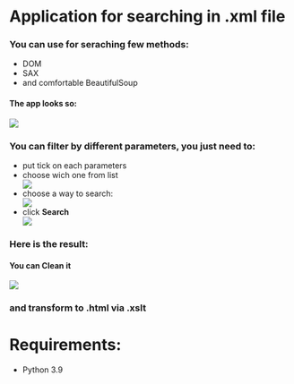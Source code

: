 <h1><b>Application for searching in .xml file</b></h1>

<h3>You can use for seraching few methods:</h3>
<ul>
        <li> DOM</li>
        <li> SAX</li>
        <li> and comfortable BeautifulSoup</li>
</ul>

<h4>The app looks so:</h4>
<img src="https://user-images.githubusercontent.com/89095210/164195955-dbd31b02-3231-45fe-8be3-639be2f2f3fd.png">

<h3>You can filter by different parameters, 
        you just need to:</h3>
        <ul>
        <li>put tick on each parameters</li>
        <li>choose wich one from list</li>
        <img src="https://user-images.githubusercontent.com/89095210/164196877-5df264e4-b6a2-4bb5-bd5b-17fee66c388b.png">
        <li>choose a way to search:</li> 
        <img src="https://user-images.githubusercontent.com/89095210/164197008-a4659aff-d8e6-4e98-ae7d-50fcf6d2a9d6.png">
        <li>click <b>Search</b></li>
        <img src="https://user-images.githubusercontent.com/89095210/164197201-cdc63e9a-169b-4de5-a758-05d15fe99aeb.png">
        </ul>

<h3>Here is the result:</h3>
<h4>You can <b>Clean</b> it</h4>
<img src="https://user-images.githubusercontent.com/89095210/164197930-4ba061cc-d741-4a1d-b29a-ecd1313ba761.png">

<h3>and transform to .html via .xslt</h3>

<h1>Requirements:</h1>
<ul>
  <li>Python 3.9</li>
  </ul>
